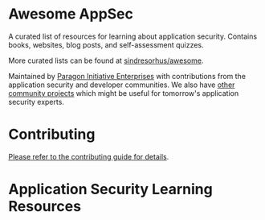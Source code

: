 # Awesome AppSec

A curated list of resources for learning about application security. Contains books,
websites, blog posts, and self-assessment quizzes.

More curated lists can be found at [sindresorhus/awesome](https://github.com/sindresorhus/awesome).

Maintained by [Paragon Initiative Enterprises](https://paragonie.com) with
contributions from the application security and developer communities. We also
have [other community projects](https://paragonie.com/projects) which might be
useful for tomorrow's application security experts.

# Contributing

[Please refer to the contributing guide for details](CONTRIBUTING.md).

# Application Security Learning Resources
